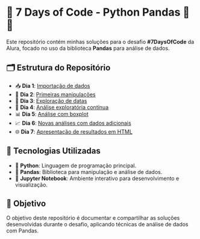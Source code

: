 # 🚀 7 Days of Code - Python Pandas 🐍🐼

Este repositório contém minhas soluções para o desafio **#7DaysOfCode** da Alura, focado no uso da biblioteca **Pandas** para análise de dados.

## 🗂️ Estrutura do Repositório

- 📥 **Dia 1**: [Importação de dados](./dia_1_importar_dados/dia_1_importando_dados.ipynb)
- 🧹 **Dia 2**: [Primeiras manipulações](./dia_2_limpeza_de_dados/dia_2_limpeza_dados.ipynb)
- 📅 **Dia 3**: [Exploração de datas](./dia_3_analise_e_date_time/dia_3_analise_exploratoria.ipynb)
- 🔎 **Dia 4**: [Análise exploratória contínua](./Dia_4-Continuando_a_explorar_os_dados.ipynb)
- 📊 **Dia 5**: [Análise com boxplot](./dia_4_analise_e_variaveis_categ/dia_4_variaveis_categoricas.ipynb)
- 📈 **Dia 6**: [Novas análises com dados adicionais](./Dia_6-Novos_dados_novas_analises.ipynb)
- 🌐 **Dia 7**: [Apresentação de resultados em HTML](./Dia_7-Apresentando_resultados_em_HTML.ipynb)

## 🧰 Tecnologias Utilizadas

- 🐍 **Python**: Linguagem de programação principal.
- 🐼 **Pandas**: Biblioteca para manipulação e análise de dados.
- 📓 **Jupyter Notebook**: Ambiente interativo para desenvolvimento e visualização.

## 🎯 Objetivo

O objetivo deste repositório é documentar e compartilhar as soluções desenvolvidas durante o desafio, aplicando técnicas de análise de dados com Pandas.
